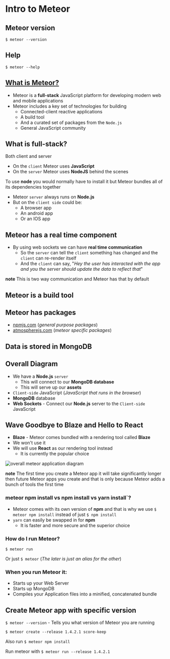 # Intro to Meteor
## Meteor version
`$ meteor --version`

## Help
`$ meteor --help`

## [What is Meteor?](https://guide.meteor.com/#what-is-meteor)
* Meteor is a **full-stack** JavaScript platform for developing modern web and mobile applications
* Meteor includes a key set of technologies for building
    - Connected-client reactive applications
    - A build tool
    - And a curated set of packages from the `Node.js`
    - General JavaScript community

## What is full-stack?
Both client and server

* On the `client` Meteor uses **JavaScript**
* On the `server` Meteor uses **NodeJS** behind the scenes

To use **node** you would normally have to install it but Meteor bundles all of its dependencies together

* Meteor `server` always runs on **Node.js**
* But on the `client side` could be:
    - A browser app
    - An android app
    - Or an IOS app

## Meteor has a real time component
* By using web sockets we can have **real time communication**
    - So the `server` can tell the `client` something has changed and the `client` can re-render itself
    - And the `client` can say, "_Hey the user has interacted with the app and you the server should update the data to reflect that_"

**note** This is two way communication and Meteor has that by default

## Meteor is a build tool

## Meteor has packages
* [npmjs.com](https://www.npmjs.com/) (_general purpose packages_)
* [atmospherejs.com](https://atmospherejs.com/) (_meteor specific packages_)

## Data is stored in MongoDB

## Overall Diagram
* We have a **Node.js** `server`
    - This will connect to our **MongoDB database**
    - This will serve up our **assets**
* `Client-side` JavaScript (_JavaScript that runs in the browser_)
* **MongoDB** database
* **Web Sockets** - Connect our **Node.js** server to the `Client-side` JavaScript

## Wave Goodbye to Blaze and Hello to React
* **Blaze** - Meteor comes bundled with a rendering tool called **Blaze**
* We won't use it
* We will use **React** as our rendering tool instead
    - It is currently the popular choice

![overall meteor application diagram](https://i.imgur.com/OVInJnV.png)

**note** The first time you create a Meteor app it will take significantly longer then future Meteor apps you create and that is only because Meteor adds a bunch of tools the first time

### meteor npm install vs npm install vs yarn install`?
* Meteor comes with its own version of **npm** and that is why we use `$ meteor npm install` instead of just `$ npm install`
* `yarn` can easily be swapped in for **npm**
    - It is faster and more secure and the superior choice

### How do I run Meteor?
`$ meteor run` 

Or just `$ meteor` (_The later is just an alias for the other_)

### When you run Meteor it:

* Starts up your Web Server
* Starts up MongoDB
* Compiles your Application files into a minified, concatenated bundle

## Create Meteor app with specific version
`$ meteor --version` - Tells you what version of Meteor you are running

`$ meteor create --release 1.4.2.1 score-keep`

Also run `$ meteor npm install`

Run meteor with `$ meteor run --release 1.4.2.1`
